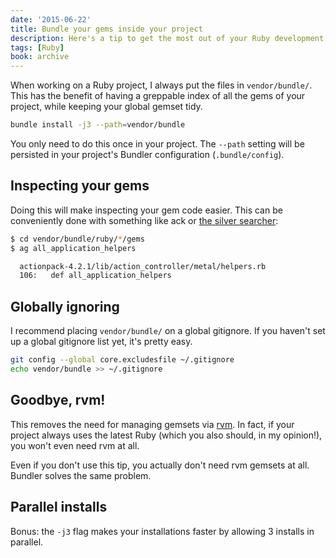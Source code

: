 ```yaml
---
date: '2015-06-22'
title: Bundle your gems inside your project
description: Here's a tip to get the most out of your Ruby development experience.
tags: [Ruby]
book: archive
---
```


When working on a Ruby project, I always put the files in `vendor/bundle/`. This has the benefit of having a greppable index of all the gems of your project, while keeping your global gemset tidy.

```bash
bundle install -j3 --path=vendor/bundle
```

You only need to do this once in your project. The `--path` setting will be persisted in your project's Bundler configuration (`.bundle/config`).

<div><NextBlock title="Why would we want to do this?" /></div>

## Inspecting your gems

Doing this will make inspecting your gem code easier. This can be conveniently done with something like ack or [the silver searcher]:

```bash
$ cd vendor/bundle/ruby/*/gems
$ ag all_application_helpers

  actionpack-4.2.1/lib/action_controller/metal/helpers.rb
  106:   def all_application_helpers
```

<div><NextBlock title="How do we ignore this from all repos?" /></div>

## Globally ignoring

I recommend placing `vendor/bundle/` on a global gitignore. If you haven't set up a global gitignore list yet, it's pretty easy.

```bash
git config --global core.excludesfile ~/.gitignore
echo vendor/bundle >> ~/.gitignore
```

## Goodbye, rvm!

This removes the need for managing gemsets via [rvm]. In fact, if your project always uses the latest Ruby (which you also should, in my opinion!), you won't even need rvm at all.

Even if you don't use this tip, you actually don't need rvm gemsets at all. Bundler solves the same problem.

<div><NextBlock title="Bonus: let's speed up our installations!" /></div>

## Parallel installs

Bonus: the `-j3` flag makes your installations faster by allowing 3 installs in parallel.

[rvm]: http://rvm.io/
[the silver searcher]: https://github.com/ggreer/the_silver_searcher
